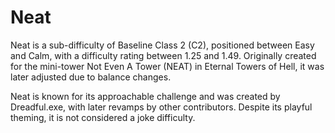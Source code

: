 # Neat

Neat is a sub-difficulty of Baseline Class 2 (C2), positioned between Easy and Calm, with a difficulty rating between 1.25 and 1.49. Originally created for the mini-tower Not Even A Tower (NEAT) in Eternal Towers of Hell, it was later adjusted due to balance changes.

Neat is known for its approachable challenge and was created by Dreadful.exe, with later revamps by other contributors. Despite its playful theming, it is not considered a joke difficulty.
